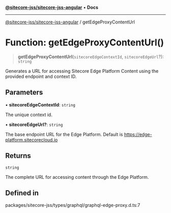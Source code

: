 [**@sitecore-jss/sitecore-jss-angular**](../README.md) • **Docs**

***

[@sitecore-jss/sitecore-jss-angular](../README.md) / getEdgeProxyContentUrl

# Function: getEdgeProxyContentUrl()

> **getEdgeProxyContentUrl**(`sitecoreEdgeContextId`, `sitecoreEdgeUrl`?): `string`

Generates a URL for accessing Sitecore Edge Platform Content using the provided endpoint and context ID.

## Parameters

• **sitecoreEdgeContextId**: `string`

The unique context id.

• **sitecoreEdgeUrl?**: `string`

The base endpoint URL for the Edge Platform. Default is https://edge-platform.sitecorecloud.io

## Returns

`string`

The complete URL for accessing content through the Edge Platform.

## Defined in

packages/sitecore-jss/types/graphql/graphql-edge-proxy.d.ts:7
